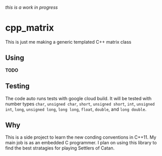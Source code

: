 *this is a work in progress*

# cpp_matrix
This is just me making a generic templated C++ matrix class

## Using
**TODO**


## Testing
The code auto runs tests with google cloud build. It will be tested with number types `char`, `unsigned char`, `short`, `unsigned short`, `int`, `unsigned int`, `long`, `unsigned long`, `long long`, `float`, `double`, and `long double`.

## Why
This is a side project to learn the new conding conventions in C++11. My main job is as an embedded C programmer. I plan on using this library to find the best stratagies for playing Settlers of Catan.
